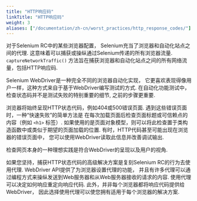 ```yaml
---
title: "HTTP响应码"
linkTitle: "HTTP响应码"
weight: 3
aliases: ["/documentation/zh-cn/worst_practices/http_response_codes/"]
---
```


对于Selenium RC中的某些浏览器配置，
Selenium充当了浏览器和自动化站点之间的代理.
这意味着可以捕获或操纵通过Selenium传递的所有浏览器流量.
 `captureNetworkTraffic()` 方法旨在捕获浏览器和自动化站点之间的所有网络流量，包括HTTP响应码.

Selenium WebDriver是一种完全不同的浏览器自动化实现，
它更喜欢表现得像用户一样，这种方式来自于基于WebDriver编写测试的方式.
在自动化功能测试中，检查状态码并不是测试失败的特别重要的细节, 之前的步骤更重要.

浏览器将始终呈现HTTP状态代码，例如404或500错误页面. 
遇到这些错误页面时，一种“快速失败”的简单方法是
在每次加载页面后检查页面标题或可信赖点的内容（例如 `<h1>` 标签）. 
如果使用的是页面对象模型，则可以将此检查置于类构造函数中或类似于期望的页面加载的位置. 
有时，HTTP代码甚至可能出现在浏览器的错误页面中，
您可以使用WebDriver读取此信息并改善调试输出.

检查网页本身的一种理想实践是符合WebDriver的呈现以及用户的视角.

如果您坚持，捕获HTTP状态代码的高级解决方案是复刻Selenium RC的行为去使用代理. 
WebDriver API提供了为浏览器设置代理的功能，
并且有许多代理可以通过编程方式来操纵发送到Web服务器和从Web服务器接收的请求的内容. 
使用代理可以决定如何响应重定向响应代码. 
此外，并非每个浏览器都将响应代码提供给WebDriver，
因此选择使用代理可以使您拥有适用于每个浏览器的解决方案.
